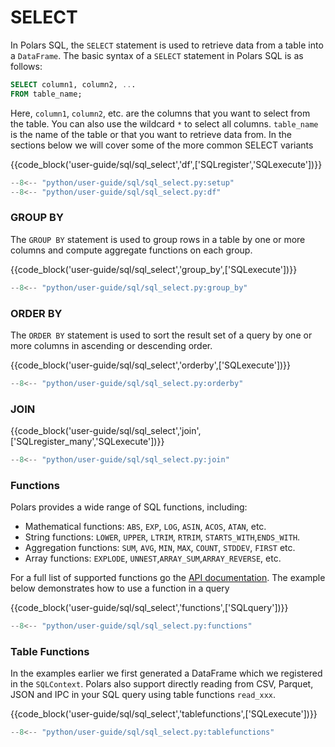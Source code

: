 # SELECT

In Polars SQL, the `SELECT` statement is used to retrieve data from a table into a `DataFrame`. The basic syntax of a `SELECT` statement in Polars SQL is as follows:

```sql
SELECT column1, column2, ...
FROM table_name;
```

Here, `column1`, `column2`, etc. are the columns that you want to select from the table. You can also use the wildcard `*` to select all columns. `table_name` is the name of the table or that you want to retrieve data from. In the sections below we will cover some of the more common SELECT variants

{{code_block('user-guide/sql/sql_select','df',['SQLregister','SQLexecute'])}}

```python exec="on" result="text" session="user-guide/sql/select"
--8<-- "python/user-guide/sql/sql_select.py:setup"
--8<-- "python/user-guide/sql/sql_select.py:df"
```

### GROUP BY

The `GROUP BY` statement is used to group rows in a table by one or more columns and compute aggregate functions on each group.

{{code_block('user-guide/sql/sql_select','group_by',['SQLexecute'])}}

```python exec="on" result="text" session="user-guide/sql/select"
--8<-- "python/user-guide/sql/sql_select.py:group_by"
```

### ORDER BY

The `ORDER BY` statement is used to sort the result set of a query by one or more columns in ascending or descending order.

{{code_block('user-guide/sql/sql_select','orderby',['SQLexecute'])}}

```python exec="on" result="text" session="user-guide/sql/select"
--8<-- "python/user-guide/sql/sql_select.py:orderby"
```

### JOIN

{{code_block('user-guide/sql/sql_select','join',['SQLregister_many','SQLexecute'])}}

```python exec="on" result="text" session="user-guide/sql/select"
--8<-- "python/user-guide/sql/sql_select.py:join"
```

### Functions

Polars provides a wide range of SQL functions, including:

- Mathematical functions: `ABS`, `EXP`, `LOG`, `ASIN`, `ACOS`, `ATAN`, etc.
- String functions: `LOWER`, `UPPER`, `LTRIM`, `RTRIM`, `STARTS_WITH`,`ENDS_WITH`.
- Aggregation functions: `SUM`, `AVG`, `MIN`, `MAX`, `COUNT`, `STDDEV`, `FIRST` etc.
- Array functions: `EXPLODE`, `UNNEST`,`ARRAY_SUM`,`ARRAY_REVERSE`, etc.

For a full list of supported functions go the [API documentation](https://docs.rs/polars-sql/latest/src/polars_sql/keywords.rs.html). The example below demonstrates how to use a function in a query

{{code_block('user-guide/sql/sql_select','functions',['SQLquery'])}}

```python exec="on" result="text" session="user-guide/sql/select"
--8<-- "python/user-guide/sql/sql_select.py:functions"
```

### Table Functions

In the examples earlier we first generated a DataFrame which we registered in the `SQLContext`. Polars also support directly reading from CSV, Parquet, JSON and IPC in your SQL query using table functions `read_xxx`.

{{code_block('user-guide/sql/sql_select','tablefunctions',['SQLexecute'])}}

```python exec="on" result="text" session="user-guide/sql/select"
--8<-- "python/user-guide/sql/sql_select.py:tablefunctions"
```
